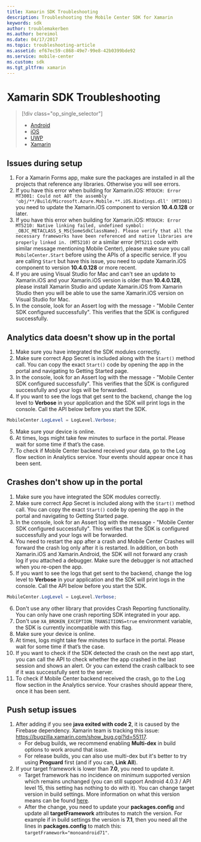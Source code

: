 ```yaml
---
title: Xamarin SDK Troubleshooting
description: Troubleshooting the Mobile Center SDK for Xamarin
keywords: sdk
author: troublemakerben
ms.author: bereimol
ms.date: 04/17/2017
ms.topic: troubleshooting-article
ms.assetid: ef67ec59-c868-49e7-99e8-42b0399bde92
ms.service: mobile-center
ms.custom: sdk
ms.tgt_pltfrm: xamarin
---
```


# Xamarin SDK Troubleshooting

> [!div class="op_single_selector"]
> * [Android](android.md)
> * [iOS](ios.md)
> * [UWP](uwp.md)
> * [Xamarin](xamarin.md)

## Issues during setup

1. For a Xamarin Forms app, make sure the packages are installed in all the projects that reference any libraries. Otherwise you will see errors.
2. If you have this error when building for Xamarin.iOS: `MTOUCH: Error MT3001: Could not AOT the assembly 'obj/**/Build/Microsoft.Azure.Mobile.**.iOS.Bindings.dll' (MT3001)` you need to update the Xamarin.iOS component to version **10.4.0.128** or later.
3. If you have this error when building for Xamarin.iOS: `MTOUCH: Error MT5210: Native linking failed, undefined symbol: _OBJC_METACLASS_$_MS{SomeSdkClassName}. Please verify that all the necessary frameworks have been referenced and native libraries are properly linked in. (MT5210)` or a similar error (`MT5211` code with similar message mentioning Mobile Center), please make sure you call `MobileCenter.Start` before using the APIs of a specific service. If you are calling `Start` but have this issue, you need to update Xamarin.iOS component to version **10.4.0.128** or more recent.
4. If you are using Visual Studio for Mac and can't see an update to Xamarin.iOS and your Xamarin.iOS version is older than **10.4.0.128**, please install Xamarin Studio and update Xamarin.iOS from Xamarin Studio then you will be able to use the same Xamarin.iOS version on Visual Studio for Mac.
5. In the console, look for an Assert log with the message - "Mobile Center SDK configured successfully". This verifies that the SDK is configured successfully.

## Analytics data doesn't show up in the portal

1. Make sure you have integrated the SDK modules correctly.
2. Make sure correct App Secret is included along with the `Start()` method call. You can copy the exact `Start()` code by opening the app in the portal and navigating to Getting Started page.
3. In the console, look for an Assert log with the message - "Mobile Center SDK configured successfully". This verifies that the SDK is configured successfully and your logs will be forwarded.
4. If you want to see the logs that get sent to the backend, change the log level to **Verbose** in your application and the SDK will print logs in the console. Call the API below before you start the SDK.

  ```csharp
  MobileCenter.LogLevel = LogLevel.Verbose;
  ```

5. Make sure your device is online.
6. At times, logs might take few minutes to surface in the portal. Please wait for some time if that’s the case.
7. To check if Mobile Center backend received your data, go to the Log flow section in Analytics service. Your events should appear once it has been sent.

## Crashes don't show up in the portal

1. Make sure you have integrated the SDK modules correctly.
2. Make sure correct App Secret is included along with the `Start()` method call. You can copy the exact `Start()` code by opening the app in the portal and navigating to Getting Started page.
3. In the console, look for an Assert log with the message - "Mobile Center SDK configured successfully". This verifies that the SDK is configured successfully and your logs will be forwarded.
4. You need to restart the app after a crash and Mobile Center Crashes will forward the crash log only after it is restarted. In addition, on both Xamarin.iOS and Xamarin.Android, the SDK will not forward any crash log if you attached a debugger. Make sure the debugger is not attached when you re-open the app.
5. If you want to see the logs that get sent to the backend, change the log level to **Verbose** in your application and the SDK will print logs in the console. Call the API below before you start the SDK.

  ```csharp
  MobileCenter.LogLevel = LogLevel.Verbose;
  ```

6. Don't use any other library that provides Crash Reporting functionality. You can only have one crash reporting SDK integrated in your app.
7. Don't use `XA_BROKEN_EXCEPTION_TRANSITIONS=true` environment variable, the SDK is currently incompatible with this flag.
8. Make sure your device is online.
9. At times, logs might take few minutes to surface in the portal. Please wait for some time if that’s the case.
10. If you want to check if the SDK detected the crash on the next app start, you can call the API to check whether the app crashed in the last session and shows an alert. Or you can extend the crash callback to see if it was successfully sent to the server.
11. To check if Mobile Center backend received the crash, go to the Log flow section in the Analytics service. Your crashes should appear there, once it has been sent.

## Push setup issues

1. After adding if you see **java exited with code 2**, it is caused by the Firebase dependency. Xamarin team is tracking this issue: https://bugzilla.xamarin.com/show_bug.cgi?id=55117.
    * For debug builds, we recommend enabling **Multi-dex** in build options to work around that issue.
    * For release builds, you can also use multi-dex but it's better to try using **Proguard** first (and if you can, **Link All**).
2. If your target framework is lower than **7.0**, you need to update it.
   * Target framework has no incidence on minimum supported version which remains unchanged (you can still support Android 4.0.3 / API level 15, this setting has nothing to do with it). You can change target version in build settings. More information on what this version means can be found [here]( https://developer.xamarin.com/guides/android/application_fundamentals/understanding_android_api_levels/).
   * After the change, you need to update your **packages.config** and update all **targetFramework** attributes to match the version. For example if in build settings the version is **7.1**, then you need all the lines in **packages.config** to match this: `targetFramework="monoandroid71"`.